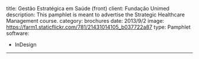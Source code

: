 title: Gestão Estratégica em Saúde (front)
client: Fundação Unimed
description: This pamphlet is meant to advertise the Strategic Healthcare Management course.
category: brochures
date: 2013/9/2
image: https://farm1.staticflickr.com/781/21431014105_b037722a87
type: Pamphlet
software:
- InDesign
---
